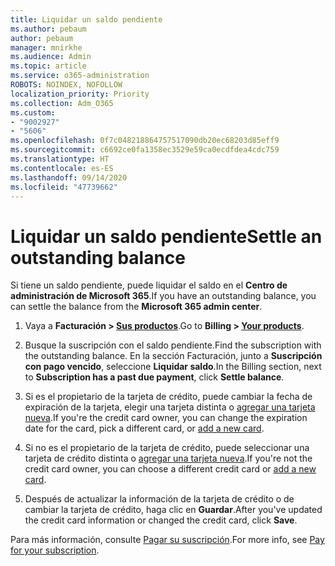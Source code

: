 ```yaml
---
title: Liquidar un saldo pendiente
ms.author: pebaum
author: pebaum
manager: mnirkhe
ms.audience: Admin
ms.topic: article
ms.service: o365-administration
ROBOTS: NOINDEX, NOFOLLOW
localization_priority: Priority
ms.collection: Adm_O365
ms.custom:
- "9002927"
- "5606"
ms.openlocfilehash: 0f7c048218864757517090db20ec68203d85eff9
ms.sourcegitcommit: c6692ce0fa1358ec3529e59ca0ecdfdea4cdc759
ms.translationtype: HT
ms.contentlocale: es-ES
ms.lasthandoff: 09/14/2020
ms.locfileid: "47739662"
---
```

# <a name="settle-an-outstanding-balance"></a><span data-ttu-id="c111c-102">Liquidar un saldo pendiente</span><span class="sxs-lookup"><span data-stu-id="c111c-102">Settle an outstanding balance</span></span>

<span data-ttu-id="c111c-103">Si tiene un saldo pendiente, puede liquidar el saldo en el **Centro de administración de Microsoft 365**.</span><span class="sxs-lookup"><span data-stu-id="c111c-103">If you have an outstanding balance, you can settle the balance from the **Microsoft 365 admin center**.</span></span>

1. <span data-ttu-id="c111c-104">Vaya a **Facturación > [Sus productos](https://go.microsoft.com/fwlink/p/?linkid=842054)**.</span><span class="sxs-lookup"><span data-stu-id="c111c-104">Go to **Billing > [Your products](https://go.microsoft.com/fwlink/p/?linkid=842054)**.</span></span>

2. <span data-ttu-id="c111c-105">Busque la suscripción con el saldo pendiente.</span><span class="sxs-lookup"><span data-stu-id="c111c-105">Find the subscription with the outstanding balance.</span></span> <span data-ttu-id="c111c-106">En la sección Facturación, junto a **Suscripción con pago vencido**, seleccione **Liquidar saldo**.</span><span class="sxs-lookup"><span data-stu-id="c111c-106">In the Billing section, next to **Subscription has a past due payment**, click **Settle balance**.</span></span>

3. <span data-ttu-id="c111c-107">Si es el propietario de la tarjeta de crédito, puede cambiar la fecha de expiración de la tarjeta, elegir una tarjeta distinta o [agregar una tarjeta nueva](https://docs.microsoft.com/microsoft-365/commerce/billing-and-payments/manage-payment-methods?view=o365-worldwide).</span><span class="sxs-lookup"><span data-stu-id="c111c-107">If you're the credit card owner, you can change the expiration date for the card, pick a different card, or [add a new card](https://docs.microsoft.com/microsoft-365/commerce/billing-and-payments/manage-payment-methods?view=o365-worldwide).</span></span>

4. <span data-ttu-id="c111c-108">Si no es el propietario de la tarjeta de crédito, puede seleccionar una tarjeta de crédito distinta o [agregar una tarjeta nueva](https://docs.microsoft.com/microsoft-365/commerce/billing-and-payments/manage-payment-methods?view=o365-worldwide).</span><span class="sxs-lookup"><span data-stu-id="c111c-108">If you're not the credit card owner, you can choose a different credit card or [add a new card](https://docs.microsoft.com/microsoft-365/commerce/billing-and-payments/manage-payment-methods?view=o365-worldwide).</span></span>

5. <span data-ttu-id="c111c-109">Después de actualizar la información de la tarjeta de crédito o de cambiar la tarjeta de crédito, haga clic en **Guardar**.</span><span class="sxs-lookup"><span data-stu-id="c111c-109">After you've updated the credit card information or changed the credit card, click **Save**.</span></span>

<span data-ttu-id="c111c-110">Para más información, consulte [Pagar su suscripción](https://docs.microsoft.com/microsoft-365/commerce/billing-and-payments/pay-for-your-subscription?view=o365-worldwide).</span><span class="sxs-lookup"><span data-stu-id="c111c-110">For more info, see [Pay for your subscription](https://docs.microsoft.com/microsoft-365/commerce/billing-and-payments/pay-for-your-subscription?view=o365-worldwide).</span></span>
